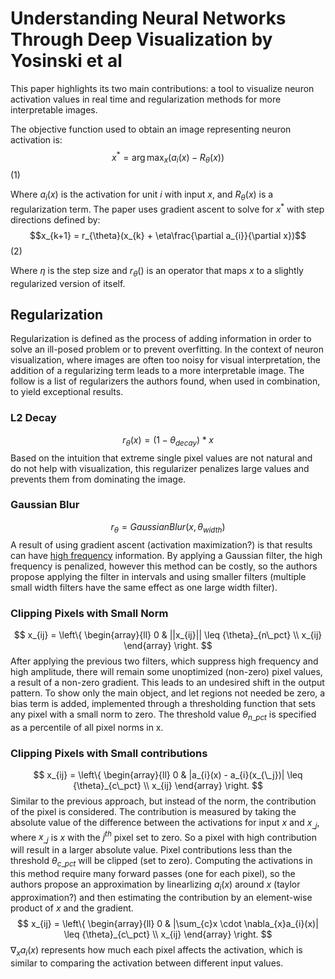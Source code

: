 # Understanding Neural Networks Through Deep Visualization by Yosinski et al

This paper highlights its two main contributions: a tool to visualize neuron activation values in real time and regularization methods for more interpretable images.

The objective function used to obtain an image representing neuron activation is:
$$x^{*} = \arg\max_x (a_{i}(x) - R_{\theta}(x))$$ (1)

Where $a_{i}(x)$ is the activation for unit $i$ with input $x$, and $R_{\theta}(x)$ is a regularization term. The paper uses gradient ascent to solve for $x^*$ with step directions defined by:
$$x_{k+1} = r_{\theta}(x_{k} + \eta\frac{\partial a_{i}}{\partial x})$$ (2)

Where $\eta$ is the step size and $r_{\theta}()$ is an operator that maps $x$ to a slightly regularized version of itself.

## Regularization

Regularization is defined as the process of adding information in order to solve an ill-posed problem or to prevent overfitting. In the context of neuron visualization, where images are often too noisy for visual interpretation, the addition of a regularizing term leads to a more interpretable image. The follow is a list of regularizers the authors found, when used in combination, to yield exceptional results.

### L2 Decay

$$r_{\theta}(x) = (1 - {\theta}_{decay})*x$$
Based on the intuition that extreme single pixel values are not natural and do not help with visualization, this regularizer penalizes large values and prevents them from dominating the image.

### Gaussian Blur

$$r_{\theta} = GaussianBlur(x, {\theta}_{width})$$
A result of using gradient ascent (activation maximization?) is that results can have [high frequency](/topics/computer_vision.md) information. By applying a Gaussian filter, the high frequency is penalized, however this method can be costly, so the authors propose applying the filter in intervals and using smaller filters (multiple small width filters have the same effect as one large width filter).

### Clipping Pixels with Small Norm

$$
x_{ij} = \left\{
        \begin{array}{ll}
            0 & ||x_{ij}|| \leq {\theta}_{n\_pct} \\
            x_{ij}
        \end{array}
    \right.
$$
After applying the previous two filters, which suppress high frequency and high amplitude, there will remain some unoptimized (non-zero) pixel values, a result of a non-zero gradient. This leads to an undesired shift in the output pattern. To show only the main object, and let regions not needed be zero, a bias term is added, implemented through a thresholding function that sets any pixel with a small norm to zero. The threshold value ${\theta}_{n\_pct}$ is specified as a percentile of all pixel norms in x.

### Clipping Pixels with Small contributions

$$
x_{ij} = \left\{
        \begin{array}{ll}
            0 & |a_{i}(x) - a_{i}(x_{\_j})| \leq {\theta}_{c\_pct} \\
            x_{ij}
        \end{array}
    \right.
$$
Similar to the previous approach, but instead of the norm, the contribution of the pixel is considered. The contribution is measured by taking the absolute value of the difference between the activations for input $x$ and $x_{\_j}$, where $x_{\_j}$ is $x$ with the $j^{th}$ pixel set to zero. So a pixel with high contribution will result in a larger absolute value. Pixel contributions less than the threshold ${\theta}_{c\_pct}$ will be clipped (set to zero). Computing the activations in this method require many forward passes (one for each pixel), so the authors propose an approximation by linearlizing $a_{i}(x)$ around $x$ (taylor approximation?) and then estimating the contribution by an element-wise product of $x$ and the gradient.
$$
x_{ij} = \left\{
        \begin{array}{ll}
            0 & |\sum_{c}x \cdot \nabla_{x}a_{i}(x)| \leq {\theta}_{c\_pct} \\
            x_{ij}
        \end{array}
    \right.
$$
$\nabla_{x}a_{i}(x)$ represents how much each pixel affects the activation, which is similar to comparing the activation between different input values.

